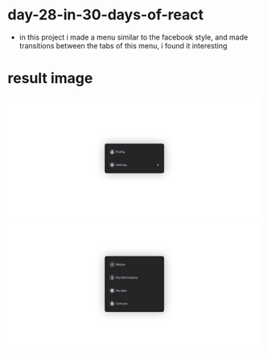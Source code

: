 # day-28-in-30-days-of-react 

- in this project i made a menu similar to the facebook style, and made transitions between the tabs of this menu, i found it interesting

# result image  

![](site.png)
![](site1.png)